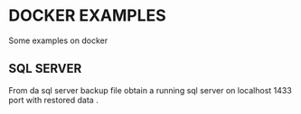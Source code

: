 # DOCKER EXAMPLES

Some examples on docker 


## SQL SERVER 

From da sql server backup file obtain a running sql server on localhost 1433 port with restored data .